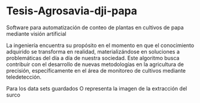 # Tesis-Agrosavia-dji-papa
Software para automatización de conteo de plantas en cultivos de papa mediante visión artificial

La ingeniería encuentra su propósito en el momento en que el conocimiento adquirido se transforma en realidad, materializándose en soluciones a problemáticas del día a día de nuestra sociedad. Este algoritmo busca contribuir con el desarrollo de nuevas metodologías en la agricultura de precisión, específicamente en el área de monitoreo de cultivos mediante teledetección.

Para los data sets guardados O representa la imagen de la extracción del surco 
